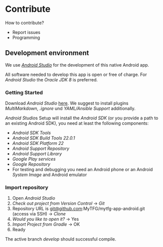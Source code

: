 # Contribute

How to contribute?

* Report issues
* Programming

## Development environment

We use [*Android Studio*](https://developer.android.com/sdk/index.html) for the development of this native Android app.

All software needed to develop this app is open or free of charge. For *Android Studio* the *Oracle JDK 8* is preferred.

### Getting Started

Download *Android Studio* [here](https://developer.android.com/sdk/index.html#Other). We suggest to install plugins *MultiMarkdown*, *.ignore* und *YAML/Ansible Support* additionally.

*Android Studio*s Setup will install the *Android SDK* (or you provide a path to an existing Android SDK), you need at least the following components:
* *Android SDK Tools*
* *Android SDK Build Tools 22.0.1*
* *Android SDK Platform 22*
* *Android Support Repository*
* *Android Support Library*
* *Google Play services*
* *Google Repository*
* For testing and debugging you need an Android phone or an Android *System Image* and Android emulator


### Import repository

1. Open *Android Studio*
2. *Check out project from Version Control* -> *Git*
3. Repository URL is git@github.com:MyTFG/mytfg-app-android.git (access via SSH) -> *Clone*
4. *Would you like to open it?* -> Yes
5. *Import Project from Gradle* -> OK
6. Ready

The active branch *develop* should successful compile.
